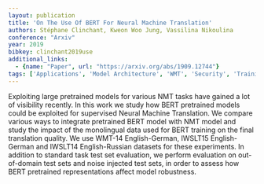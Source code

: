 ```yaml
---
layout: publication
title: 'On The Use Of BERT For Neural Machine Translation'
authors: Stéphane Clinchant, Kweon Woo Jung, Vassilina Nikoulina
conference: "Arxiv"
year: 2019
bibkey: clinchant2019use
additional_links:
  - {name: "Paper", url: "https://arxiv.org/abs/1909.12744"}
tags: ['Applications', 'Model Architecture', 'WMT', 'Security', 'Training Techniques', 'BERT', 'SLT']
---
```

Exploiting large pretrained models for various NMT tasks have gained a lot of
visibility recently. In this work we study how BERT pretrained models could be
exploited for supervised Neural Machine Translation. We compare various ways to
integrate pretrained BERT model with NMT model and study the impact of the
monolingual data used for BERT training on the final translation quality. We
use WMT-14 English-German, IWSLT15 English-German and IWSLT14 English-Russian
datasets for these experiments. In addition to standard task test set
evaluation, we perform evaluation on out-of-domain test sets and noise injected
test sets, in order to assess how BERT pretrained representations affect model
robustness.
